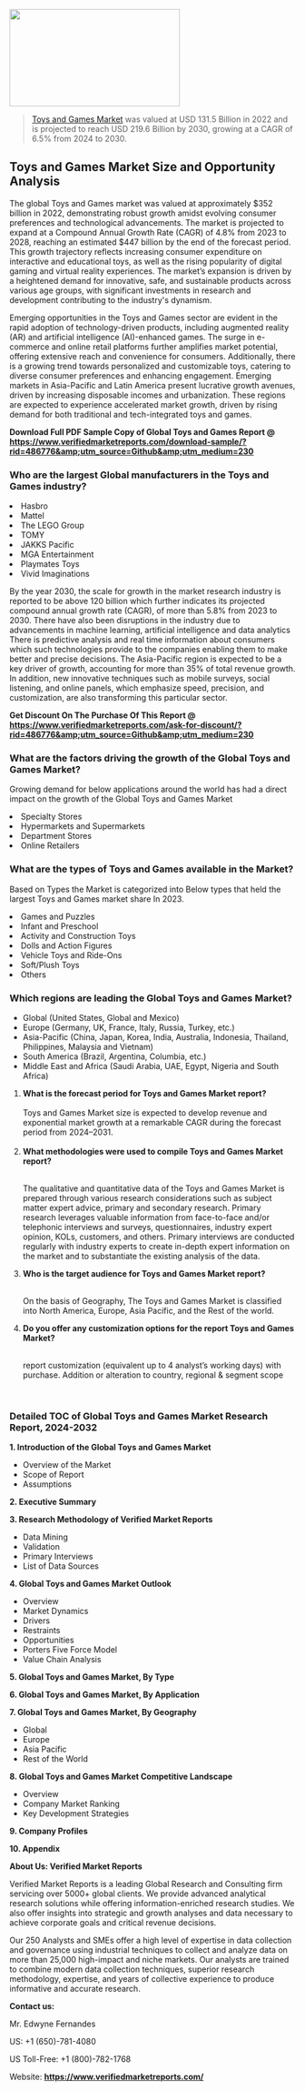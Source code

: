 <img src="https://ffe5etoiles.com/wp-content/uploads/2024/12/MST1-300x171.png" alt="" width="300" height="171" class="alignnone size-medium wp-image-20088" /><blockquote><p><p><a href="https://www.verifiedmarketreports.com/download-sample/?rid=486776&utm_source=Github&utm_medium=230" target="_blank">Toys and Games Market</a> was valued at USD 131.5 Billion in 2022 and is projected to reach USD 219.6 Billion by 2030, growing at a CAGR of 6.5% from 2024 to 2030.</p></blockquote><p><h2>Toys and Games Market Size and Opportunity Analysis</h2><p>The global Toys and Games market was valued at approximately $352 billion in 2022, demonstrating robust growth amidst evolving consumer preferences and technological advancements. The market is projected to expand at a Compound Annual Growth Rate (CAGR) of 4.8% from 2023 to 2028, reaching an estimated $447 billion by the end of the forecast period. This growth trajectory reflects increasing consumer expenditure on interactive and educational toys, as well as the rising popularity of digital gaming and virtual reality experiences. The market’s expansion is driven by a heightened demand for innovative, safe, and sustainable products across various age groups, with significant investments in research and development contributing to the industry's dynamism.</p><p>Emerging opportunities in the Toys and Games sector are evident in the rapid adoption of technology-driven products, including augmented reality (AR) and artificial intelligence (AI)-enhanced games. The surge in e-commerce and online retail platforms further amplifies market potential, offering extensive reach and convenience for consumers. Additionally, there is a growing trend towards personalized and customizable toys, catering to diverse consumer preferences and enhancing engagement. Emerging markets in Asia-Pacific and Latin America present lucrative growth avenues, driven by increasing disposable incomes and urbanization. These regions are expected to experience accelerated market growth, driven by rising demand for both traditional and tech-integrated toys and games.</p></p><p class=""><strong>Download Full PDF Sample Copy of Global Toys and Games Report @ <a href="https://www.verifiedmarketreports.com/download-sample/?rid=486776&amp;utm_source=Github&amp;utm_medium=230" target="_blank">https://www.verifiedmarketreports.com/download-sample/?rid=486776&amp;utm_source=Github&amp;utm_medium=230</a></strong></p><h3 id="" class="">Who are the largest Global manufacturers in the Toys and Games industry?</h3><p><li>Hasbro</li><li> Mattel</li><li> The LEGO Group</li><li> TOMY</li><li> JAKKS Pacific</li><li> MGA Entertainment</li><li> Playmates Toys</li><li> Vivid Imaginations</li></p><div class=""><div class="" dir="" data-message-author-role="" data-message-id="" data-message-model-slug=""><div class=""><div class=""><div class=""><div class="" dir="" data-message-author-role="" data-message-id="" data-message-model-slug=""><div class=""><div class=""><p>By the year 2030, the scale for growth in the market research industry is reported to be above 120 billion which further indicates its projected compound annual growth rate (CAGR), of more than 5.8% from 2023 to 2030. There have also been disruptions in the industry due to advancements in machine learning, artificial intelligence and data analytics There is predictive analysis and real time information about consumers which such technologies provide to the companies enabling them to make better and precise decisions. The Asia-Pacific region is expected to be a key driver of growth, accounting for more than 35% of total revenue growth. In addition, new innovative techniques such as mobile surveys, social listening, and online panels, which emphasize speed, precision, and customization, are also transforming this particular sector.</p><p><strong>Get Discount On The Purchase Of This Report @&nbsp; <a href="https://www.verifiedmarketreports.com/ask-for-discount/?rid=486776&amp;utm_source=Github&amp;utm_medium=230" target="_blank">https://www.verifiedmarketreports.com/ask-for-discount/?rid=486776&amp;utm_source=Github&amp;utm_medium=230</a></strong></p></div></div></div></div></div></div></div></div><h3 id="" class="">What are the factors driving the growth of the Global Toys and Games Market?</h3><p id="" class="">Growing demand for below applications around the world has had a direct impact on the growth of the Global Toys and Games Market</p><p id="" class=""><li>Specialty Stores</li><li> Hypermarkets and Supermarkets</li><li> Department Stores</li><li> Online Retailers</li></p><h3 id="" class="">What are the types of Toys and Games available in the Market?</h3><p id="" class="">Based on Types the Market is categorized into Below types that held the largest Toys and Games market share In 2023.</p><p id="" class=""><li>Games and Puzzles</li><li> Infant and Preschool</li><li> Activity and Construction Toys</li><li> Dolls and Action Figures</li><li> Vehicle Toys and Ride-Ons</li><li> Soft/Plush Toys</li><li> Others</li></p><h3 id="" class="">Which regions are leading the Global Toys and Games Market?</h3><ul><li>Global (United States, Global and Mexico)</li><li>Europe (Germany, UK, France, Italy, Russia, Turkey, etc.)</li><li>Asia-Pacific (China, Japan, Korea, India, Australia, Indonesia, Thailand, Philippines, Malaysia and Vietnam)</li><li>South America (Brazil, Argentina, Columbia, etc.)</li><li>Middle East and Africa (Saudi Arabia, UAE, Egypt, Nigeria and South Africa)</li></ul><p><ol><li><strong>What is the forecast period for Toys and Games Market report?<br /></strong><br /><span data-sheets-root="1" data-sheets-value="{&quot;1&quot;:2,&quot;2&quot;:&quot;XXXX size is expected to develop revenue and exponential market growth at a remarkable CAGR during the forecast period from 2024&ndash;2030.&quot;}" data-sheets-userformat="{&quot;2&quot;:12674,&quot;4&quot;:{&quot;1&quot;:2,&quot;2&quot;:16776960},&quot;10&quot;:2,&quot;11&quot;:0,&quot;15&quot;:&quot;Arial&quot;,&quot;16&quot;:12}">Toys and Games Market size is expected to develop revenue and exponential market growth at a remarkable CAGR during the forecast period from 2024&ndash;2031.</span><br /><br /></li><li><strong>What methodologies were used to compile Toys and Games Market report?<br /><br /></strong><p>The qualitative and quantitative data of the&nbsp;Toys and Games Market is prepared through various research considerations such as subject matter expert advice, primary and secondary research. Primary research leverages valuable information from face-to-face and/or telephonic interviews and surveys, questionnaires, industry expert opinion, KOLs, customers, and others. Primary interviews are conducted regularly with industry experts to create in-depth expert information on the market and to substantiate the existing analysis of the data.&nbsp;</p></li><li><strong>Who is the target audience for Toys and Games Market report?<br /><br /></strong><p>On the basis of Geography, The&nbsp;Toys and Games Market is classified into North America, Europe, Asia Pacific, and the Rest of the world.</p></li><li><strong>Do you offer any customization options for the report Toys and Games Market?<br /><br /></strong><p>report customization (equivalent up to 4 analyst&rsquo;s working days) with purchase. Addition or alteration to country, regional &amp; segment scope</p><p>&nbsp;</p></li></ol></p><h3 id="" class="">Detailed TOC of Global Toys and Games Market Research Report, 2024-2032</h3><p id="" class=""><strong>1. Introduction of the Global Toys and Games Market</strong></p><ul><li>Overview of the Market</li><li>Scope of Report</li><li>Assumptions</li></ul><p id="" class=""><strong>2. Executive Summary</strong></p><p id="" class=""><strong>3. Research Methodology of&nbsp;Verified Market Reports</strong></p><ul><li>Data Mining</li><li>Validation</li><li>Primary Interviews</li><li>List of Data Sources</li></ul><p id="" class=""><strong>4. Global Toys and Games Market Outlook</strong></p><ul><li>Overview</li><li>Market Dynamics</li><li>Drivers</li><li>Restraints</li><li>Opportunities</li><li>Porters Five Force Model</li><li>Value Chain Analysis</li></ul><p id="" class=""><strong>5. Global Toys and Games Market, By&nbsp;Type</strong></p><p id="" class=""><strong>6. Global Toys and Games Market, By Application</strong></p><p id="" class=""><strong>7. Global Toys and Games Market, By Geography</strong></p><ul><li>Global</li><li>Europe</li><li>Asia Pacific</li><li>Rest of the World</li></ul><p id="" class=""><strong>8. Global Toys and Games Market Competitive Landscape</strong></p><ul><li>Overview</li><li>Company Market Ranking</li><li>Key Development Strategies</li></ul><p id="" class=""><strong>9. Company Profiles</strong></p><p id="" class=""><strong>10. Appendix</strong></p><p id="" class=""><strong>About Us: Verified Market Reports</strong></p><p id="" class="">Verified Market Reports is a leading Global Research and Consulting firm servicing over 5000+ global clients. We provide advanced analytical research solutions while offering information-enriched research studies. We also offer insights into strategic and growth analyses and data necessary to achieve corporate goals and critical revenue decisions.</p><p id="" class="">Our 250 Analysts and SMEs offer a high level of expertise in data collection and governance using industrial techniques to collect and analyze data on more than 25,000 high-impact and niche markets. Our analysts are trained to combine modern data collection techniques, superior research methodology, expertise, and years of collective experience to produce informative and accurate research.</p><p id="" class=""><strong>Contact us:</strong></p><p id="" class="">Mr. Edwyne Fernandes</p><p id="" class="">US: +1 (650)-781-4080</p><p id="" class="">US Toll-Free: +1 (800)-782-1768</p><p id="" class="">Website: <a target="" data-test-app-aware-link=""><strong>https://www.verifiedmarketreports.com/</strong></a></p>
